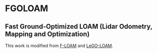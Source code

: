 # FGOLOAM 
## Fast Ground-Optimized LOAM (Lidar Odometry, Mapping and Optimization)

This work is modified from [F-LOAM](https://github.com/wh200720041/floam) and [LeGO-LOAM](https://github.com/RobustFieldAutonomyLab/LeGO-LOAM).
